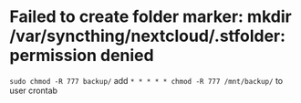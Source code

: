 # Failed to create folder marker: mkdir /var/syncthing/nextcloud/.stfolder: permission denied
`sudo chmod -R 777 backup/`
add `* * * * * chmod -R 777 /mnt/backup/` to user crontab